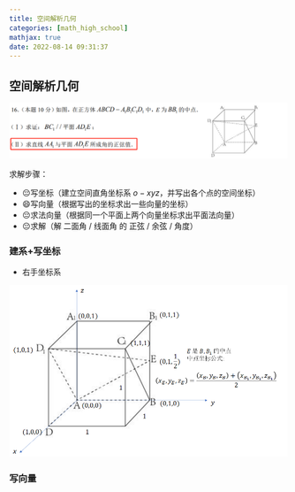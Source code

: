 ```yaml
---
title: 空间解析几何
categories: [math_high_school]
mathjax: true
date: 2022-08-14 09:31:37
---
```


## 空间解析几何

<!-- more -->

![image-20221029104845216](空间解析几何/image-20221029104845216.png)

求解步骤：

- :pensive:写坐标（建立空间直角坐标系 $o-xyz$，并写出各个点的空间坐标）
- :smile:写向量（根据写出的坐标求出一些向量的坐标）
- :pensive:求法向量（根据同一个平面上两个向量坐标求出平面法向量）
- :pensive:求解（解 二面角 / 线面角 的 正弦 / 余弦 / 角度）

### 建系+写坐标

- 右手坐标系

![image-20221029110717885](空间解析几何/image-20221029110717885.png)

### 写向量





